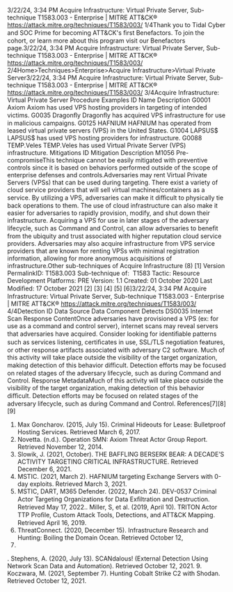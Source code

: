 3/22/24, 3:34 PM Acquire Infrastructure: Virtual Private Server, Sub-technique T1583.003 - Enterprise | MITRE ATT&CK®
https://attack.mitre.org/techniques/T1583/003/ 1/4Thank you to Tidal Cyber and SOC Prime for becoming ATT&CK's ﬁrst Benefactors. To join the cohort, or learn more about this program visit our
Benefactors page.3/22/24, 3:34 PM Acquire Infrastructure: Virtual Private Server, Sub-technique T1583.003 - Enterprise | MITRE ATT&CK®
https://attack.mitre.org/techniques/T1583/003/ 2/4Home>Techniques>Enterprise>Acquire Infrastructure>Virtual Private Server3/22/24, 3:34 PM Acquire Infrastructure: Virtual Private Server, Sub-technique T1583.003 - Enterprise | MITRE ATT&CK®
https://attack.mitre.org/techniques/T1583/003/ 3/4Acquire Infrastructure: Virtual Private Server
Procedure Examples
ID Name Description
G0001 Axiom Axiom has used VPS hosting providers in targeting of intended victims.
G0035 Dragonﬂy Dragonﬂy has acquired VPS infrastructure for use in malicious campaigns.
G0125 HAFNIUM HAFNIUM has operated from leased virtual private servers (VPS) in the United States.
G1004 LAPSUS$ LAPSUS$ has used VPS hosting providers for infrastructure.
G0088 TEMP.Veles TEMP.Veles has used Virtual Private Server (VPS) infrastructure.
Mitigations
ID Mitigation Description
M1056 Pre-
compromiseThis technique cannot be easily mitigated with preventive controls since it is based on behaviors performed
outside of the scope of enterprise defenses and controls.Adversaries may rent Virtual Private Servers (VPSs) that can be used during targeting. There exist a variety of cloud service providers that
will sell virtual machines/containers as a service. By utilizing a VPS, adversaries can make it diﬃcult to physically tie back operations to
them. The use of cloud infrastructure can also make it easier for adversaries to rapidly provision, modify, and shut down their infrastructure.
Acquiring a VPS for use in later stages of the adversary lifecycle, such as Command and Control, can allow adversaries to beneﬁt from the
ubiquity and trust associated with higher reputation cloud service providers. Adversaries may also acquire infrastructure from VPS service
providers that are known for renting VPSs with minimal registration information, allowing for more anonymous acquisitions of
infrastructure.Other sub-techniques of Acquire Infrastructure (8)
[1]
Version PermalinkID: T1583.003
Sub-technique of:  T1583
 
Tactic: Resource Development
 
Platforms: PRE
Version: 1.1
Created: 01 October 2020
Last Modiﬁed: 17 October 2021
[2]
[3]
[4]
[5]
[6]3/22/24, 3:34 PM Acquire Infrastructure: Virtual Private Server, Sub-technique T1583.003 - Enterprise | MITRE ATT&CK®
https://attack.mitre.org/techniques/T1583/003/ 4/4Detection
ID Data Source Data Component Detects
DS0035 Internet Scan Response
ContentOnce adversaries have provisioned a VPS (ex: for use as a command and control server),
internet scans may reveal servers that adversaries have acquired. Consider looking for
identiﬁable patterns such as services listening, certiﬁcates in use, SSL/TLS negotiation
features, or other response artifacts associated with adversary C2 software. Much of
this activity will take place outside the visibility of the target organization, making detection
of this behavior diﬃcult. Detection efforts may be focused on related stages of the
adversary lifecycle, such as during Command and Control.
Response
MetadataMuch of this activity will take place outside the visibility of the target organization, making
detection of this behavior diﬃcult. Detection efforts may be focused on related stages of
the adversary lifecycle, such as during Command and Control.
References[7][8][9]
1. Max Goncharov. (2015, July 15). Criminal Hideouts for Lease:
Bulletproof Hosting Services. Retrieved March 6, 2017.
2. Novetta. (n.d.). Operation SMN: Axiom Threat Actor Group
Report. Retrieved November 12, 2014.
3. Slowik, J. (2021, October). THE BAFFLING BERSERK BEAR: A
DECADE’S ACTIVITY TARGETING CRITICAL
INFRASTRUCTURE. Retrieved December 6, 2021.
4. MSTIC. (2021, March 2). HAFNIUM targeting Exchange
Servers with 0-day exploits. Retrieved March 3, 2021.
5. MSTIC, DART, M365 Defender. (2022, March 24). DEV-0537
Criminal Actor Targeting Organizations for Data Exﬁltration
and Destruction. Retrieved May 17, 2022. . Miller, S, et al. (2019, April 10). TRITON Actor TTP Proﬁle,
Custom Attack Tools, Detections, and ATT&CK Mapping.
Retrieved April 16, 2019.
7. ThreatConnect. (2020, December 15). Infrastructure Research
and Hunting: Boiling the Domain Ocean. Retrieved October 12,
2021.
 . Stephens, A. (2020, July 13). SCANdalous! (External Detection
Using Network Scan Data and Automation). Retrieved October
12, 2021.
9. Koczwara, M. (2021, September 7). Hunting Cobalt Strike C2
with Shodan. Retrieved October 12, 2021.